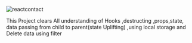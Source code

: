 
![reactcontact](https://github.com/RadhikaaSathe/ReactAdvanceProj/assets/72306932/0c9f90be-af2a-4860-8acc-f2d2b5529b22)


This Project clears All understanding of Hooks ,destructing ,props,state, data passing from child to parent(state Uplifting) ,using local storage and Delete data using filter  

